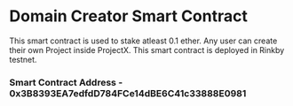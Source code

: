 # Domain Creator Smart Contract

This smart contract is used to stake atleast 0.1 ether.
Any user can create their own Project inside ProjectX.
This smart contract is deployed in Rinkby testnet.
### Smart Contract Address - 0x3B8393EA7edfdD784FCe14dBE6C41c33888E0981
